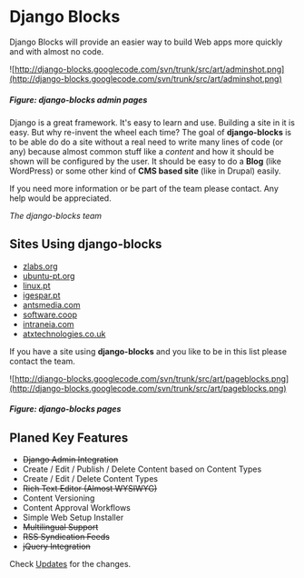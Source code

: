 # Django Blocks #

Django Blocks will provide an easier way to build Web apps more quickly and with almost no code.

![http://django-blocks.googlecode.com/svn/trunk/src/art/adminshot.png](http://django-blocks.googlecode.com/svn/trunk/src/art/adminshot.png)
##### Figure: django-blocks admin pages #####

Django is a great framework. It's easy to learn and use. Building a site in it is easy. But why re-invent the wheel each time? The goal of **django-blocks** is to be able do do a site without a real need to write many lines of code (or any) because almost common stuff like a _content_ and how it should be shown will be configured by the user. It should be easy to do a **Blog** (like WordPress) or some other kind of **CMS based site** (like in Drupal) easily.

If you need more information or be part of the team please contact. Any help would be appreciated.

_The django-blocks team_


## Sites Using django-blocks ##
  * [zlabs.org](http://zlabs.org/)
  * [ubuntu-pt.org](http://ubuntu-pt.org/)
  * [linux.pt](http://linux.pt/)
  * [igespar.pt](http://www.igespar.pt/)
  * [antsmedia.com](http://www.antsmedia.com/)
  * [software.coop](http://www.software.coop/)
  * [intraneia.com](http://www.intraneia.com/)
  * [atxtechnologies.co.uk](http://www.atxtechnologies.co.uk/)

If you have a site using **django-blocks** and you like to be in this list please contact the team.

![http://django-blocks.googlecode.com/svn/trunk/src/art/pageblocks.png](http://django-blocks.googlecode.com/svn/trunk/src/art/pageblocks.png)
##### Figure: django-blocks pages #####

## Planed Key Features ##
  * ~~Django Admin Integration~~
  * Create / Edit / Publish / Delete Content based on Content Types
  * Create / Edit / Delete Content Types
  * ~~Rich Text Editor (Almost WYSIWYG)~~
  * Content Versioning
  * Content Approval Workflows
  * Simple Web Setup Installer
  * ~~Multilingual Support~~
  * ~~RSS Syndication Feeds~~
  * ~~jQuery Integration~~

Check [Updates](http://code.google.com/p/django-blocks/updates/list) for the changes.